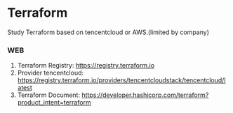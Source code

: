 # Terraform

Study Terraform based on tencentcloud or AWS.(limited by company)

### WEB

1. Terraform Registry: https://registry.terraform.io
2. Provider tencentcloud: https://registry.terraform.io/providers/tencentcloudstack/tencentcloud/latest
3. Terraform Document: https://developer.hashicorp.com/terraform?product_intent=terraform
